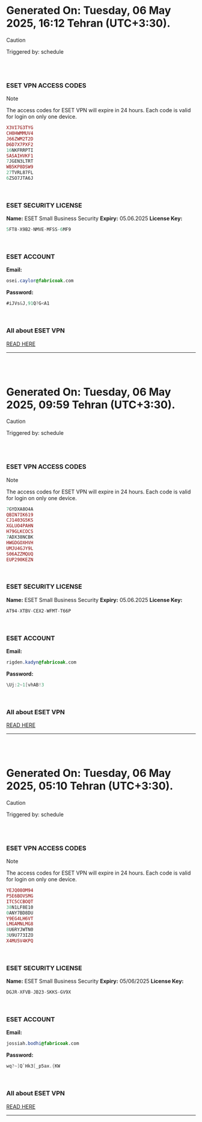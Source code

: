 # Generated On: Tuesday, 06 May 2025, 16:12 Tehran (UTC+3:30).

> [!CAUTION]
> Triggered by: schedule

<br><br>

### ESET VPN ACCESS CODES

> [!NOTE]
> The access codes for ESET VPN will expire in 24 hours.
> Each code is valid for login on only one device.

```ruby
X3VI7G3TYG
CH0HWMMUV4
J66ZWM2T2D
D6D7X7PXF2
16NKFRRPTI
SASAIHVKF1
7JGEN3LTRT
WB5KP8DSW9
27TVRL87FL
6ZSO7JTA6J
```

<br>

### ESET SECURITY LICENSE

**Name:** ESET Small Business Security
**Expiry:** 05.06.2025
**License Key:**

```POV-Ray SDL
5FT8-X9B2-NMVE-MFSS-6MF9
```

<br>

### ESET ACCOUNT

**Email:**

```CSS
osei.caylor@fabricoak.com
```

**Password:**

```POV-Ray SDL
#iJVs&J,91Q?G<A1
```

<br>

### All about ESET VPN

[READ HERE](https://t.me/F_NiREvil/2113)

---

<br><br>

# Generated On: Tuesday, 06 May 2025, 09:59 Tehran (UTC+3:30).

> [!CAUTION]
> Triggered by: schedule

<br><br>

### ESET VPN ACCESS CODES

> [!NOTE]
> The access codes for ESET VPN will expire in 24 hours.
> Each code is valid for login on only one device.

```ruby
7GYDXA8O4A
QBIN7IK619
CJ1403G5KS
XGLUO4PAHN
H79GLKCOCS
7ADX38NCBK
HWGDGOXHVH
UMJU4GJY9L
S06AZZMQUQ
EUP290KEZN
```

<br>

### ESET SECURITY LICENSE

**Name:** ESET Small Business Security
**Expiry:** 05.06.2025
**License Key:**

```POV-Ray SDL
AT94-XTBV-CEX2-WFMT-T66P
```

<br>

### ESET ACCOUNT

**Email:**

```CSS
rigden.kadyn@fabricoak.com
```

**Password:**

```POV-Ray SDL
\Uj:2~1[vhAB!3
```

<br>

### All about ESET VPN

[READ HERE](https://t.me/F_NiREvil/2113)

---

<br><br>

# Generated On: Tuesday, 06 May 2025, 05:10 Tehran (UTC+3:30).

> [!CAUTION]
> Triggered by: schedule

<br><br>

### ESET VPN ACCESS CODES

> [!NOTE]
> The access codes for ESET VPN will expire in 24 hours.
> Each code is valid for login on only one device.

```ruby
YEJQ08OM94
P5E6BOVSMG
ITC5CCBOQT
38N1LF8E10
0ANY7BD8DU
Y9EG4LH6VT
LMGAMNLMG8
8U6RYJWTN0
3U9U773IZO
X4MU5V4KPQ
```

<br>

### ESET SECURITY LICENSE

**Name:** ESET Small Business Security
**Expiry:** 05/06/2025
**License Key:**

```POV-Ray SDL
DGJR-XFVB-JB23-SKKS-GV9X
```

<br>

### ESET ACCOUNT

**Email:**

```CSS
jossiah.bodhi@fabricoak.com
```

**Password:**

```POV-Ray SDL
wq?~]Q`Hk3[_p5ax.{KW
```

<br>

### All about ESET VPN

[READ HERE](https://t.me/F_NiREvil/2113)

---

<br><br>


